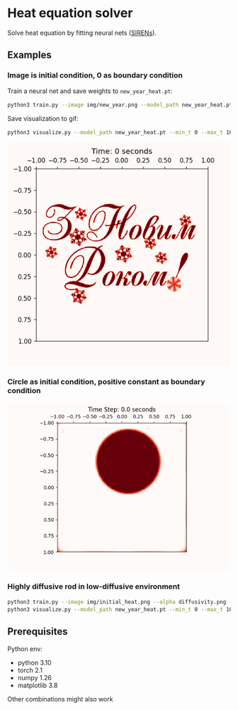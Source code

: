 # Heat equation solver

Solve heat equation by fitting neural nets (<a href="https://arxiv.org/abs/2006.09661">SIRENs</a>).

## Examples

### Image is initial condition, 0 as boundary condition

Train a neural net and save weights to `new_year_heat.pt`:
```bash
python3 train.py --image img/new_year.png --model_path new_year_heat.pt
```

Save visualization to gif:
```bash
python3 visualize.py --model_path new_year_heat.pt --min_t 0 --max_t 10 --spatial_resolution 300 --out_path animation.gif
```

![heat](./img/animation.gif)

### Circle as initial condition, positive constant as boundary condition

![heat](./img/animation_circle.gif)

### Highly diffusive rod in low-diffusive environment

```bash
python3 train.py --image img/initial_heat.png --alpha diffusivity.png --model_path rod_heat.pt
python3 visualize.py --model_path new_year_heat.pt --min_t 0 --max_t 10 --spatial_resolution 300 --out_path animation_rod.gif
```


## Prerequisites

Python env:
- python 3.10
- torch 2.1
- numpy 1.26
- matplotlib 3.8

Other combinations might also work
